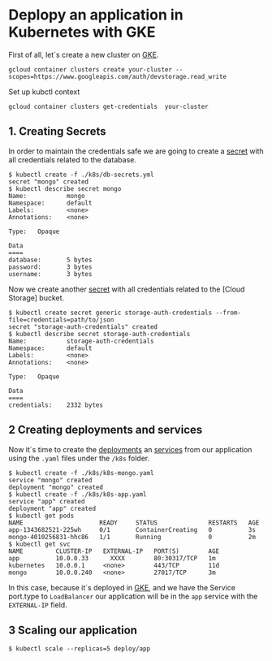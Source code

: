 # Deplopy an application in Kubernetes with GKE

First of all, let´s create a new cluster on [GKE].

```
gcloud container clusters create your-cluster --scopes=https://www.googleapis.com/auth/devstorage.read_write
```

Set up kubctl context
```
gcloud container clusters get-credentials  your-cluster
```

## 1. Creating Secrets
In order to maintain the credentials safe we are going to create a [secret](https://kubernetes.io/docs/concepts/configuration/secret/) with all credentials related to the database.

```
$ kubectl create -f ./k8s/db-secrets.yml
secret "mongo" created
$ kubectl describe secret mongo
Name:           mongo
Namespace:      default
Labels:         <none>
Annotations:    <none>

Type:   Opaque

Data
====
database:       5 bytes
password:       3 bytes
username:       3 bytes
```

Now we create another [secret](https://kubernetes.io/docs/concepts/configuration/secret/) with all credentials related to the [Cloud Storage] bucket.

```
$ kubectl create secret generic storage-auth-credentials --from-file=credentials=path/to/json
secret "storage-auth-credentials" created
$ kubectl describe secret storage-auth-credentials
Name:           storage-auth-credentials
Namespace:      default
Labels:         <none>
Annotations:    <none>

Type:   Opaque

Data
====
credentials:    2332 bytes
```


## 2 Creating deployments and services

Now it´s time to create the [deployments] an [services] from our application using the ``.yaml`` files under the ``/k8s`` folder.

```
$ kubectl create -f ./k8s/k8s-mongo.yaml
service "mongo" created
deployment "mongo" created
$ kubectl create -f ./k8s/k8s-app.yaml
service "app" created
deployment "app" created
$ kubectl get pods
NAME                     READY     STATUS              RESTARTS   AGE
app-1343682521-225wh     0/1       ContainerCreating   0          3s
mongo-4010256831-hhc86   1/1       Running             0          2m
$ kubectl get svc
NAME         CLUSTER-IP   EXTERNAL-IP   PORT(S)        AGE
app          10.0.0.33      XXXX        80:30317/TCP   1m
kubernetes   10.0.0.1     <none>        443/TCP        11d
mongo        10.0.0.240   <none>        27017/TCP      3m
```

In this case, because it´s deployed in [GKE], and we have the Service port.type to ``LoadBalancer``
our application will be in the ``app`` service with the ``EXTERNAL-IP`` field.


## 3 Scaling our application

```
$ kubectl scale --replicas=5 deploy/app
```

[deployments]:https://kubernetes.io/docs/concepts/workloads/controllers/deployment/
[services]:https://kubernetes.io/docs/concepts/configuration/secret/
[minkube]:https://kubernetes.io/docs/getting-started-guides/minikube/


[GKE]:https://cloud.google.com/container-engine/